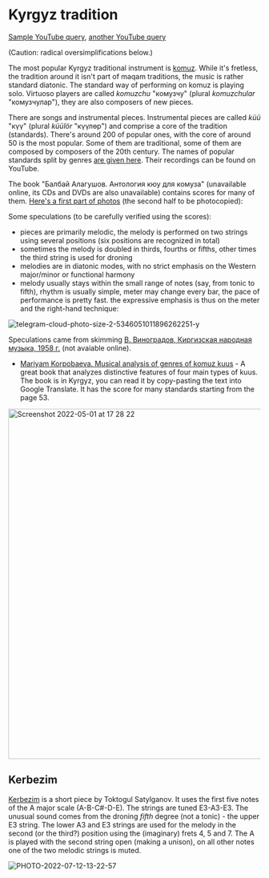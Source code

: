 Kyrgyz tradition
===

[Sample YouTube query](https://www.youtube.com/results?search_query=%D0%BA%D2%AF%D2%AF+%D0%BA%D0%BE%D0%BC%D1%83%D0%B7), [another YouTube query](https://www.youtube.com/results?search_query=%D0%BA%D0%BE%D0%BC%D1%83%D0%B7+%D0%BA%D2%AF%D2%AF%D0%BB%D3%A9%D1%80%D2%AF)

(Caution: radical oversimplifications below.)

The most popular Kyrgyz traditional instrument is [komuz](https://en.wikipedia.org/wiki/Komuz). While it's fretless, the tradition around it
isn't part of maqam traditions, the music is rather standard diatonic. The standard way of performing on komuz is playing solo. 
Virtuoso players are called _komuzchu_ "комузчу" (plural _komuzchular_ "комузчулар"), they are also composers of new pieces.

There are songs and instrumental pieces. Instrumental pieces are called _küü_ "күү" (plural _küülör_ "күүлөр") and comprise a core of the tradition (standards).
There's around 200 of popular ones, with the core of around 50 is the most popular. Some of them are traditional, some of them are composed
by composers of the 20th century. The names of popular standards split by genres [are given here](https://drive.google.com/drive/folders/10yVsZBPEoToMBBkdfk8wBOhoR9nSv9Dm?usp=sharing). Their recordings can be found on YouTube.

The book "Балбай Алагушов. Антология кюу для комуза" (unavailable online, its CDs and DVDs are also unavailable)
contains scores for many of them. [Here's a first part of photos](https://drive.google.com/drive/folders/1pRBe7Uew42iNw1EMOrnqL0HNyGZU3YNn?usp=sharing) (the second half to be photocopied):

Some speculations (to be carefully verified using the scores):
- pieces are primarily melodic, the melody is performed on two strings using several positions (six positions are recognized in total)
- sometimes the melody is doubled in thirds, fourths or fifths, other times the third string is used for droning
- melodies are in diatonic modes, with no strict emphasis on the Western major/minor or functional harmony
- melody usually stays within the small range of notes (say, from tonic to fifth), rhythm is usually simple, meter may change every bar, the pace of performance is pretty fast. the expressive emphasis is thus on the meter and the right-hand technique:

![telegram-cloud-photo-size-2-5346051011896262251-y](https://user-images.githubusercontent.com/1491908/179401261-ae457452-b394-4d77-9489-e7b9ba4a71d6.jpg)

Speculations came from skimming [В. Виноградов, Киргизская народная музыка, 1958 г.](https://drive.google.com/drive/folders/19Usu0xekX-lNvx--hN2c0ikXUfsxwWd5?usp=sharing) (not avaiable online).

- [Mariyam Korpobaeva. Musical analysis of genres of komuz kuus](https://www.dropbox.com/s/nshdp0igcvk6str/Mariyam_Korpobaeva_Komuz_analysis.pdf?dl=0) - A great book that analyzes distinctive features of four main types of kuus. The book is in Kyrgyz, you can read it by copy-pasting the text into Google Translate. It has the score for many standards starting from the page 53.

<img width="700" alt="Screenshot 2022-05-01 at 17 28 22" src="https://user-images.githubusercontent.com/1491908/179390142-f91a98bd-d2ee-495f-b8c6-335565153a0f.jpg">

Kerbezim
---

[Kerbezim](https://www.youtube.com/results?search_query=%D0%BA%D0%B5%D1%80%D0%B1%D0%B5%D0%B7%D0%B8%D0%BC) is a short piece by Toktogul Satylganov. It uses the first five notes of the A major scale (A-B-C#-D-E). The strings are tuned E3-A3-E3. The unusual sound comes from the droning *fifth* degree (not a tonic) - the upper E3 string. The lower A3 and E3 strings are used for the melody in the second (or the third?) position using the (imaginary) frets 4, 5 and 7. The A is played with the second string open (making a unison), on all other notes one of the two melodic strings is muted.


![PHOTO-2022-07-12-13-22-57](https://user-images.githubusercontent.com/1491908/179401149-018129b3-93ba-48ac-a02b-b769a7d39068.jpg)


